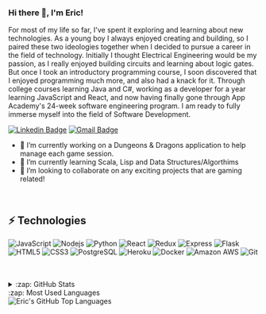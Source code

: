### Hi there 👋, I'm Eric!

For most of my life so far, I've spent it exploring and learning about new technologies. As a young boy I always enjoyed creating and building, so I paired these two ideologies together when I decided to pursue a career in the field of technology. Initially I thought Electrical Engineering would be my passion, as I really enjoyed building circuits and learning about logic gates. But once I took an introductory programming course, I soon discovered that I enjoyed programming much more, and also had a knack for it. Through college courses learning Java and C#, working as a developer for a year learning JavaScript and React, and now having finally gone through App Academy's 24-week software engineering program. I am ready to fully immerse myself into the field of Software Development.

[![Linkedin Badge](https://img.shields.io/badge/LinkedIn-0077B5?style=for-the-badge&logo=linkedin&logoColor=white)](https://www.linkedin.com/in/eric-geagan-462323195/)
[![Gmail Badge](https://img.shields.io/badge/-ericgeagan@gmail.com-D14836?style=for-the-badge&logo=gmail&logoColor=white&link=mailto:ericgeagan@gmail.com)](mailto:ericgeagan@gmail.com)


- 🔭 I’m currently working on a Dungeons & Dragons application to help manage each game session.
- 🌱 I’m currently learning Scala, Lisp and Data Structures/Algorthims
- 👯 I’m looking to collaborate on any exciting projects that are gaming related!

<br />

## ⚡ Technologies

![JavaScript](https://img.shields.io/badge/JavaScript-F7DF1E?style=for-the-badge&logo=javascript&logoColor=black)
![Nodejs](https://img.shields.io/badge/Node.js-43853D?style=for-the-badge&logo=node.js&logoColor=white)
![Python](https://img.shields.io/badge/Python-3776AB?style=for-the-badge&logo=python&logoColor=white)
![React](https://img.shields.io/badge/React-20232A?style=for-the-badge&logo=react&logoColor=61DAFB)
![Redux](https://img.shields.io/badge/Redux-593D88?style=for-the-badge&logo=redux&logoColor=white)
![Express](https://img.shields.io/badge/Express.js-000000?style=for-the-badge&logo=express&logoColor=white)
![Flask](https://img.shields.io/badge/Flask-000000?style=for-the-badge&logo=flask&logoColor=white)
![HTML5](https://img.shields.io/badge/HTML5-E34F26?style=for-the-badge&logo=html5&logoColor=white)
![CSS3](https://img.shields.io/badge/CSS3-1572B6?style=for-the-badge&logo=css3&logoColor=white)
![PostgreSQL](https://img.shields.io/badge/PostgreSQL-316192?style=for-the-badge&logo=postgresql&logoColor=white)
![Heroku](https://img.shields.io/badge/Heroku-430098?style=for-the-badge&logo=heroku&logoColor=white)
![Docker](	https://img.shields.io/badge/Docker-2CA5E0?style=for-the-badge&logo=docker&logoColor=white)
![Amazon AWS](https://img.shields.io/badge/Amazon_AWS-232F3E?style=for-the-badge&logo=amazon-aws&logoColor=white)
![Git](https://img.shields.io/badge/Git-F05032?style=for-the-badge&logo=git&logoColor=white)

<br />
<br />

<details>
  <summary>:zap: GitHub Stats</summary>

  <img align="left" alt="Eric's GitHub Stats" src="https://github-readme-stats.vercel.app/api?username=ericgeagan&show_icons=true&hide_border=true" />

</details>

  <summary>:zap: Most Used Languages</summary>

<img align="left" alt="Eric's GitHub Top Languages" src="https://github-readme-stats.vercel.app/api/top-langs/?username=ericgeagan" />


<!--
**joshsomthin/joshsomthin** is a ✨ _special_ ✨ repository because its `README.md` (this file) appears on your GitHub profile.

Here are some ideas to get you started:


- 🤔 I’m looking for help with ...
- 💬 Ask me about how I got into software engineering
- 📫 How to reach me: ...
- 😄 Pronouns: ...
- ⚡ Fun fact: ...
-->

